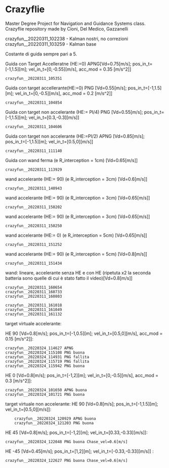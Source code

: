 # Crazyflie
Master Degree Project for Navigation and Guidance Systems class. 
Crazyflie repository made by Cioni, Del Medico, Gazzanelli

crazyfun__20220311_102238 - Kalman nostri, no correzioni
crazyfun__20220311_103259 - Kalman base

Costante di guida sempre pari a 5.

 Guida con Target Accelleratne (HE:=0)
APNG[Vd=0.75[m/s]; pos_in_t=[-1,1.5][m]; vel_in_t=[0,-0.55][m/s], acc_mod = 0.35 [m/s^2]]

    crazyfun__20220311_105351

Guida con target accellerante(HE:=0) PNG 
[Vd=0.55[m/s]; pos_in_t=[-1,1.5][m]; vel_in_t=[0,-0.5][m/s], acc_mod = 0.2 [m/s^2]]

    crazyfun__20220311_104854 

 Guida con target non accelerante (HE:= PI/4)  PNG
 [Vd=0.55[m/s]; pos_in_t=[-1,1.5][m]; vel_in_t=[0.3,-0.3][m/s]]
    
    crazyfun__20220311_104606

 Guida con target non accelerante (HE:=PI/2) APNG 
 [Vd=0.85[m/s]; pos_in_t=[-1,1.5][m]; vel_in_t=[0.5,0][m/s]]

    crazyfun__20220311_111140

 Guida con wand ferma (e R_interception = 1cm)
[Vd=0.65[m/s]]

    crazyfun__20220311_113929

 wand accelerante (HE:= 90) (e R_interception = 3cm)
[Vd=0.6[m/s]]

    crazyfun__20220311_140943

 wand accelerante (HE:= 90)  (e R_interception = 3cm)
[Vd=0.65[m/s]]

    crazyfun__20220311_150202

 wand accelerante (HE:= 90) (e R_interception = 3cm)
[Vd=0.65[m/s]]

    crazyfun__20220311_150250

wand accelerante (HE:= 0) (e R_interception = 5cm)
[Vd=0.65[m/s]]

    crazyfun__20220311_151252 
 wand accelerante (HE:= 90) (e R_interception = 5cm)
[Vd=0.8[m/s]]

    crazyfun__20220311_151434
wand: lineare, accelerante senza HE e con HE 
(ripetuta x2 la seconda batteria sono quelle di cui è stato fatto il video)[Vd=0.8[m/s]]

    crazyfun__20220311_160654
    crazyfun__20220311_160733
    crazyfun__20220311_160803

    crazyfun__20220311_161018
    crazyfun__20220311_161049
    crazyfun__20220311_161132

target virtuale accelerante:

HE 90 [Vd=0.8[m/s]; pos_in_t=[-1,0.5][m]; vel_in_t=[0.5,0][m/s], acc_mod = 0.15 [m/s^2]]:
    
    crazyfun__20220324_114627 APNG
    crazyfun__20220324_115108 PNG buona
    crazyfun__20220324_114931 PNG fallita
    crazyfun__20220324_115719 PNG fallita
    crazyfun__20220324_115942 PNG buona

HE 0 [Vd=0.8[m/s]; pos_in_t=[-1,2][m]; vel_in_t=[0,-0.5][m/s], acc_mod = 0.3 [m/s^2]]:

    crazyfun__20220324_101650 APNG buona
    crazyfun__20220324_101721 PNG buona
target virtuale non accelerante:
HE 90 [Vd=0.8[m/s]; pos_in_t=[-1,1.5][m]; vel_in_t=[0.5,0][m/s]]:

        crazyfun__20220324_120929 APNG buona
        crazyfun__20220324_121203 PNG buona
HE 45 [Vd=0.8[m/s]; pos_in_t=[-1,2][m]; vel_in_t=[0.33,-0.33][m/s]]:

    crazyfun__20220324_122048 PNG buona Chase_vel=0.6[m/s]

HE -45 [Vd=0.45[m/s]; pos_in_t=[1,2][m]; vel_in_t=[-0.33,-0.33][m/s]] :

    crazyfun__20220324_122627 PNG buona Chase_vel=0.6[m/s]
        
